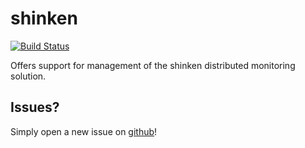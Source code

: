 # shinken

[![Build Status](https://travis-ci.org/OpenConceptConsulting/puppet-shinken.svg?branch=master)](https://travis-ci.org/OpenConceptConsulting/puppet-shinken)

Offers support for management of the shinken distributed monitoring solution.

Issues?
-------

Simply open a new issue on [github](https://github.com/OpenConceptConsulting/puppet-shinken/issues)!
